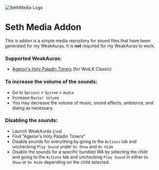 ![SethMedia Logo](https://cdn.cottle.cloud/sethmedia/sethmedia-animated.gif) 
# Seth Media Addon

This is addon is a simple media repository for sound files that have been generated for my WeakAuras. It is **not** required for my WeakAuras to work.

### Supported WeakAuras:
- [Ageron's Holy Paladin Timers](https://wago.io/uuf_4hK5z) (for WotLK Classic)

### To increase the volume of the sounds:

- Go to `Options` > `System` > `Audio`
- Increase `Master Volume`
- You may decrease the volume of music, sound effects, ambience, and dialog as necessary.
 

### Disabling the sounds:

- Launch WeakAuras (`/wa`)
- Find "Ageron's Holy Paladin Timers" 
- Disable sounds for everything by going to the `Actions` tab and unchecking `Play Sound` under `On Show` and `On Hide`
- Disable the sounds for a specific bundled WA by selecting the child and going to the `Actions` tab and unchecking `Play Sound` in either `On Show` or `On Hide` depending on the child selected.
